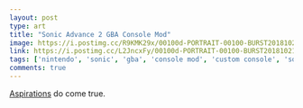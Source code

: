 ```yaml
---
layout: post
type: art
title: "Sonic Advance 2 GBA Console Mod"
image: https://i.postimg.cc/R9KMK29x/00100d-PORTRAIT-00100-BURST20181021103845301-COV.jpg
link: https://i.postimg.cc/L2JncxFy/00100d-PORTRAIT-00100-BURST20181021103845301-COVER.jpg
tags: ['nintendo', 'sonic', 'gba', 'console mod', 'custom console', 'sonic the hedgehog', 'sonic advance', 'showcase']
comments: true
---
```

[Aspirations](https://saturdayxiii.github.io/2016/05/28/Aspirations/) do come true.
